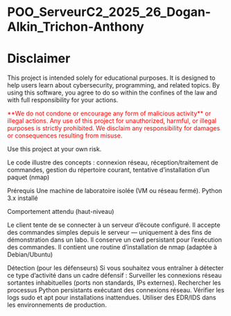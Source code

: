 # POO_ServeurC2_2025_26_Dogan-Alkin_Trichon-Anthony

# Disclaimer

This project is intended solely for educational purposes. It is designed to help users learn about cybersecurity, programming, and related topics. By using this software, you agree to do so within the confines of the law and with full responsibility for your actions.

<div style="color:red">**We do not condone or encourage any form of malicious activity** or illegal actions. Any use of this project for unauthorized, harmful, or illegal purposes is strictly prohibited. We disclaim any responsibility for damages or consequences resulting from misuse.</div>

Use this project at your own risk.



Le code illustre des concepts : connexion réseau, réception/traitement de commandes, gestion du répertoire courant, tentative d’installation d’un paquet (nmap)

Prérequis
Une machine de laboratoire isolée (VM ou réseau fermé).
Python 3.x installé


Comportement attendu (haut-niveau)

Le client tente de se connecter à un serveur d’écoute configuré.
Il accepte des commandes simples depuis le serveur — uniquement à des fins de démonstration dans un labo.
Il conserve un cwd persistant pour l’exécution des commandes.
Il contient une routine d’installation de nmap (adaptée à Debian/Ubuntu) 


Détection (pour les défenseurs)
Si vous souhaitez vous entraîner à détecter ce type d’activité dans un cadre défensif :
Surveiller les connexions réseau sortantes inhabituelles (ports non standards, IPs externes).
Rechercher les processus Python persistants exécutant des connexions réseau.
Vérifier les logs sudo et apt pour installations inattendues.
Utiliser des EDR/IDS dans les environnements de production.

